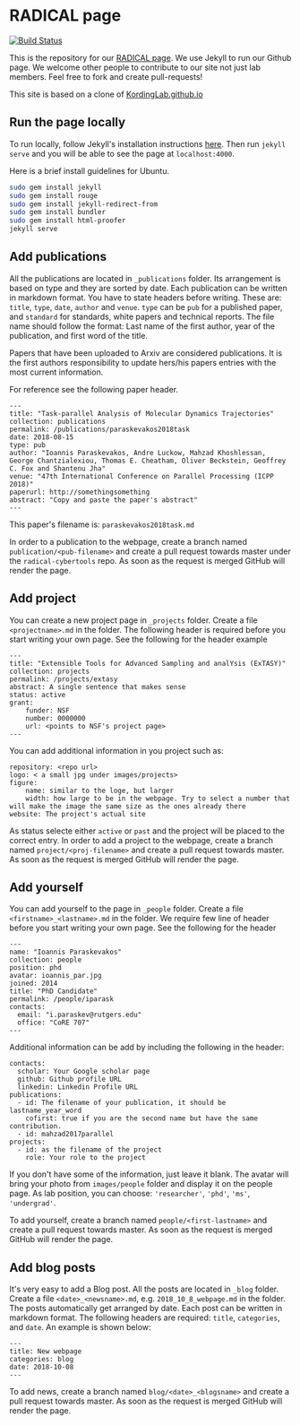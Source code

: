 # RADICAL page

[![Build Status](https://travis-ci.org/radical-group/radical-group.github.io.svg?branch=master)](https://travis-ci.org/radical-group/radical-group.github.io)

This is the repository for our [RADICAL page](http://radical.rutgers.edu/). We 
use Jekyll to run our Github page. We welcome other people to contribute to our 
site not just lab members. Feel free to fork and create pull-requests!

This site is based on a clone of [KordingLab.github.io](https://github.com/KordingLab/KordingLab.github.io)

## Run the page locally

To run locally, follow Jekyll's installation instructions [here](https://jekyllrb.com/). 
Then run `jekyll serve` and you will be able to see the page at `localhost:4000`. 

Here is a brief install guidelines for Ubuntu.

```bash
sudo gem install jekyll
sudo gem install rouge
sudo gem install jekyll-redirect-from
sudo gem install bundler
sudo gem install html-proofer
jekyll serve
```


## Add publications

All the publications are located in `_publications` folder. Its arrangement is 
based on type and they are sorted by date. Each publication can be written in 
markdown format. You have to state headers before writing. These are: `title`, 
`type`, `date`, `author` and `venue`. `type` can be `pub` for a published paper,
and `standard` for standards, white papers and technical reports. The file name 
should follow the format: Last name of the first author, year of the publication,
and first word of the title.

Papers that have been uploaded to Arxiv are considered publications. It is the 
first authors responsibility to update hers/his papers entries with the most
current information.

For reference see the following paper header.

```
---
title: "Task-parallel Analysis of Molecular Dynamics Trajectories"
collection: publications
permalink: /publications/paraskevakos2018task
date: 2018-08-15
type: pub
author: "Ioannis Paraskevakos, Andre Luckow, Mahzad Khoshlessan, George Chantzialexiou, Thomas E. Cheatham, Oliver Beckstein, Geoffrey C. Fox and Shantenu Jha"
venue: "47th International Conference on Parallel Processing (ICPP 2018)"
paperurl: http://somethingsomething
abstract: "Copy and paste the paper's abstract"
---
```

This paper's filename is: `paraskevakos2018task.md`

In order to a publication to the webpage, create a branch named `publication/<pub-filename>` 
and create a pull request towards master under the `radical-cybertools` repo. As 
soon as the request is merged GitHub will render the page.

## Add project

You can create a new project page in `_projects` folder. Create a file 
`<projectname>.md` in the folder. The following header is required before 
you start writing your own page. See the following for the header example

```
---
title: "Extensible Tools for Advanced Sampling and analYsis (ExTASY)"
collection: projects
permalink: /projects/extasy
abstract: A single sentence that makes sense
status: active
grant:
    funder: NSF
    number: 0000000
    url: <points to NSF's project page>
---
```

You can add additional information in you project such as:
```
repository: <repo url>
logo: < a small jpg under images/projects>
figure:
    name: similar to the loge, but larger
    width: how large to be in the webpage. Try to select a number that will make the image the same size as the ones already there
website: The project's actual site
```

As status selecte either `active` or `past` and the project will be placed to the correct entry.
In order to add a project to the webpage, create a branch named `project/<proj-filename>` 
and create a pull request towards master. As 
soon as the request is merged GitHub will render the page.

## Add yourself

You can add yourself to the page in `_people` folder. Create a file 
`<firstname>_<lastname>.md` in the folder. We require few line of header before 
you start writing your own page. See the following for the header

```
---
name: "Ioannis Paraskevakos"
collection: people
position: phd
avatar: ioannis_par.jpg
joined: 2014
title: "PhD Candidate"
permalink: /people/iparask
contacts:
  email: "i.paraskev@rutgers.edu"
  office: "CoRE 707"
---
```

Additional information can be add by including the following in the header:
```
contacts:
  scholar: Your Google scholar page
  github: Github profile URL
  linkedin: Linkedin Profile URL
publications:
  - id: The filename of your publication, it should be lastname_year_word
    cofirst: true if you are the second name but have the same contribution.
  - id: mahzad2017parallel
projects:
  - id: as the filename of the project
    role: Your role to the project
```

If you don't have some of the information, just leave it blank. The avatar will 
bring your photo from `images/people` folder and display it on the people page.
As lab position, you can choose: `'researcher'`, `'phd'`, `'ms'`, `'undergrad'`.

To add yourself, create a branch named `people/<first-lastname>` and create a pull 
request towards master. As soon as the request is merged GitHub will render the page.

## Add blog posts

It's very easy to add a Blog post. All the posts are located in `_blog` folder.
Create a file `<date>_<newsname>.md`, e.g. `2018_10_8_webpage.md` in the folder.
The posts automatically get arranged by date. Each post can be written in markdown
format. The following headers are required: `title`, `categories`, and `date`.
An example is shown below:

```
---
title: New webpage
categories: blog
date: 2018-10-08
---
```
To add news, create a branch named `blog/<date>_<blogsname>` and create a pull 
request towards master. As soon as the request is merged GitHub will render the page.
